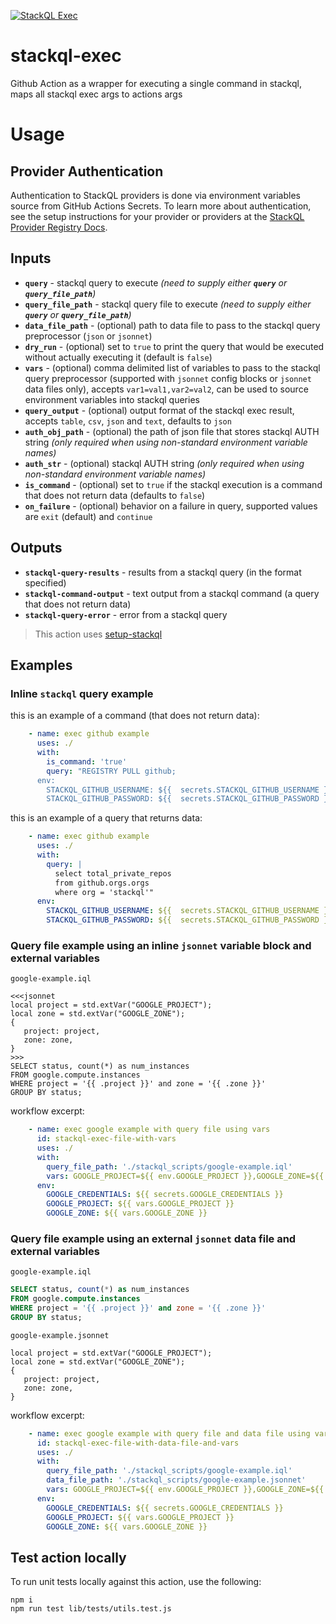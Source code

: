 [![StackQL Exec](https://github.com/stackql/stackql-exec/actions/workflows/stackql-exec-test.yml/badge.svg)](https://github.com/stackql/stackql-exec/actions/workflows/stackql-exec-test.yml)  

# stackql-exec
Github Action as a wrapper for executing a single command in stackql, maps all stackql exec args to actions args

# Usage

## Provider Authentication
Authentication to StackQL providers is done via environment variables source from GitHub Actions Secrets.  To learn more about authentication, see the setup instructions for your provider or providers at the [StackQL Provider Registry Docs](https://stackql.io/registry).  

## Inputs
- **`query`** - stackql query to execute *(need to supply either __`query`__ or __`query_file_path`__)*
- **`query_file_path`** - stackql query file to execute *(need to supply either __`query`__ or __`query_file_path`__)*
- **`data_file_path`** - (optional) path to data file to pass to the stackql query preprocessor (`json` or `jsonnet`)
- **`dry_run`** - (optional) set to `true` to print the query that would be executed without actually executing it (default is `false`)
- **`vars`** - (optional) comma delimited list of variables to pass to the stackql query preprocessor (supported with `jsonnet` config blocks or `jsonnet` data files only), accepts `var1=val1,var2=val2`, can be used to source environment variables into stackql queries 
- **`query_output`** - (optional) output format of the stackql exec result, accepts `table`, `csv`, `json` and `text`, defaults to `json`
- **`auth_obj_path`** - (optional) the path of json file that stores stackql AUTH string *(only required when using non-standard environment variable names)*
- **`auth_str`** - (optional) stackql AUTH string *(only required when using non-standard environment variable names)*
- **`is_command`** - (optional) set to `true` if the stackql execution is a command that does not return data (defaults to `false`)
- **`on_failure`** - (optional) behavior on a failure in query, supported values are `exit` (default) and `continue`

## Outputs

- **`stackql-query-results`** - results from a stackql query (in the format specified)
- **`stackql-command-output`** - text output from a stackql command (a query that does not return data)
- **`stackql-query-error`** - error from a stackql query

> This action uses [setup-stackql](https://github.com/marketplace/actions/setup-stackql)

## Examples

### Inline `stackql` query example

this is an example of a command (that does not return data):

```yaml
    - name: exec github example
      uses: ./
      with:
        is_command: 'true'
        query: "REGISTRY PULL github;
      env: 
        STACKQL_GITHUB_USERNAME: ${{  secrets.STACKQL_GITHUB_USERNAME }}
        STACKQL_GITHUB_PASSWORD: ${{  secrets.STACKQL_GITHUB_PASSWORD }}
```

this is an example of a query that returns data:

```yaml
    - name: exec github example
      uses: ./
      with:
        query: |
          select total_private_repos
          from github.orgs.orgs
          where org = 'stackql'"
      env: 
        STACKQL_GITHUB_USERNAME: ${{  secrets.STACKQL_GITHUB_USERNAME }}
        STACKQL_GITHUB_PASSWORD: ${{  secrets.STACKQL_GITHUB_PASSWORD }}
```

### Query file example using an inline `jsonnet` variable block and external variables

`google-example.iql`
```
<<<jsonnet
local project = std.extVar("GOOGLE_PROJECT");
local zone = std.extVar("GOOGLE_ZONE");
{
   project: project,
   zone: zone,
}
>>>
SELECT status, count(*) as num_instances
FROM google.compute.instances
WHERE project = '{{ .project }}' and zone = '{{ .zone }}'
GROUP BY status;
```

workflow excerpt:  
```yaml
    - name: exec google example with query file using vars
      id: stackql-exec-file-with-vars
      uses: ./
      with:
        query_file_path: './stackql_scripts/google-example.iql'
        vars: GOOGLE_PROJECT=${{ env.GOOGLE_PROJECT }},GOOGLE_ZONE=${{ env.GOOGLE_ZONE }}
      env: 
        GOOGLE_CREDENTIALS: ${{ secrets.GOOGLE_CREDENTIALS }}
        GOOGLE_PROJECT: ${{ vars.GOOGLE_PROJECT }}
        GOOGLE_ZONE: ${{ vars.GOOGLE_ZONE }}
```

### Query file example using an external `jsonnet` data file and external variables

`google-example.iql`
```sql
SELECT status, count(*) as num_instances
FROM google.compute.instances
WHERE project = '{{ .project }}' and zone = '{{ .zone }}'
GROUP BY status;
```

`google-example.jsonnet`
```
local project = std.extVar("GOOGLE_PROJECT");
local zone = std.extVar("GOOGLE_ZONE");
{
   project: project,
   zone: zone,
}
```

workflow excerpt:  
```yaml
    - name: exec google example with query file and data file using vars
      id: stackql-exec-file-with-data-file-and-vars
      uses: ./
      with:
        query_file_path: './stackql_scripts/google-example.iql'
        data_file_path: './stackql_scripts/google-example.jsonnet'
        vars: GOOGLE_PROJECT=${{ env.GOOGLE_PROJECT }},GOOGLE_ZONE=${{ env.GOOGLE_ZONE }}
      env: 
        GOOGLE_CREDENTIALS: ${{ secrets.GOOGLE_CREDENTIALS }}
        GOOGLE_PROJECT: ${{ vars.GOOGLE_PROJECT }}
        GOOGLE_ZONE: ${{ vars.GOOGLE_ZONE }}        
```
## Test action locally
To run unit tests locally against this action, use the following:

```
npm i
npm run test lib/tests/utils.test.js
```
